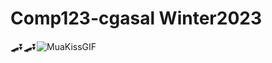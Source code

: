 # Comp123-cgasal Winter2023
🛹⏬🛹⏬![MuaKissGIF](https://user-images.githubusercontent.com/94388078/227374900-68c6e43b-d895-458d-8045-136b260fdf9a.gif)
